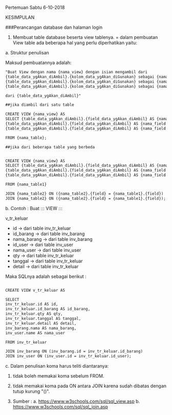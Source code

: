 Pertemuan Sabtu 6-10-2018

KESIMPULAN

###Perancangan database dan halaman login

1. Membuat table database beserta view tablenya.
= dalam pembuatan View table ada beberapa hal yang perlu diperhatikan yaitu:

a. Struktur penulisan

Maksud pembuatannya adalah:

```markdown
"Buat View dengan nama {nama_view} dengan isian mengambil dari
{table_data_ygAkan_diAmbil}.{kolom_data_ygAkan_diGunakan} sebagai {nama_kolom_diVIEWnya},
{table_data_ygAkan_diAmbil}.{kolom_data_ygAkan_diGunakan} sebagai {nama_kolom_diVIEWnya},
{table_data_ygAkan_diAmbil}.{kolom_data_ygAkan_diGunakan} sebagai {nama_kolom_diVIEWnya}

dari {table_data_ygAkan_diAmbil}"

```

```markdown
##jika diambil dari satu table

CREATE VIEW {nama_view} AS
SELECT {table_data_ygAkan_diAmbil}.{field_data_ygAkan_diAmbil} AS {nama_field baru},
{table_data_ygAkan_diAmbil}.{field_data_ygAkan_diAmbil} AS {nama_field baru},
{table_data_ygAkan_diAmbil}.{field_data_ygAkan_diAmbil} AS {nama_field baru}

FROM {nama_table};

##jika dari beberapa table yang berbeda


CREATE VIEW {nama_view} AS
SELECT {table_data_ygAkan_diAmbil}.{field_data_ygAkan_diAmbil} AS {nama_field baru},
{table_data_ygAkan_diAmbil}.{field_data_ygAkan_diAmbil} AS {nama_field baru},
{table_data_ygAkan_diAmbil}.{field_data_ygAkan_diAmbil} AS {nama_field baru}

FROM {nama_table1}

JOIN {nama_table2} ON ({nama_table2}.{field} = {nama_table1}.{field})
JOIN {nama_table2} ON ({nama_table2}.{field} = {nama_table1}.{field});
```
b. Contoh :
Buat ::: VIEW :::

v_tr_keluar
- id -> dari table inv_tr_keluar
- id_barang -> dari table inv_barang
- nama_barang -> dari table inv_barang
- id_user -> dari table inv_user
- nama_user -> dari table inv_user
- qty -> dari table inv_tr_keluar
- tanggal -> dari table inv_tr_keluar
- detail -> dari table inv_tr_keluar

Maka SQLnya adalah sebagai berikut :

```markdown

CREATE VIEW v_tr_keluar AS

SELECT
inv_tr_keluar.id AS id,
inv_tr_keluar.id_barang AS id_barang,
inv_tr_keluar.qty AS qty,
inv_tr_keluar.tanggal AS tanggal,
inv_tr_keluar.detail AS detail,
inv_barang.nama AS nama_barang,
inv_user.name AS nama_user

FROM inv_tr_keluar

JOIN inv_barang ON (inv_barang.id = inv_tr_keluar.id_barang)
JOIN inv_user ON (inv_user.id = inv_tr_keluar.id_user);
```

c. Dalam penulisan koma harus teliti diantaranya:
1. tidak boleh memakai koma sebelum FROM.
2. tidak memakai koma pada ON antara JOIN karena sudah dibatas dengan tutup kurung "()".

2. Sumber :
a. https://www.w3schools.com/sql/sql_view.asp
b. https://www.w3schools.com/sql/sql_join.asp
